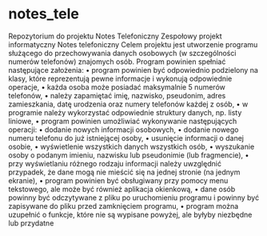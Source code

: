 # notes_tele
Repozytorium do projektu Notes Telefoniczny
Zespołowy projekt informatyczny
Notes telefoniczny
Celem projektu jest utworzenie programu służącego do przechowywania danych osobowych (w
szczególności numerów telefonów) znajomych osób. Program powinien spełniać następujące założenia:
•
program powinien być odpowiednio podzielony na klasy, które reprezentują pewne informacje 
i wykonują odpowiednie operacje,
•
każda osoba może posiadać maksymalnie 5 numerów telefonów,
•
należy zapamiętać imię, nazwisko, pseudonim, adres zamieszkania, datę urodzenia oraz numery telefonów każdej z osób,
•
w programie należy wykorzystać odpowiednie struktury danych, np. listy liniowe,
•
program powinien umożliwiać wykonywanie następujących operacji:
•
dodanie nowych informacji osobowych,
•
dodanie nowego numeru telefonu do już istniejącej osoby,
•
usunięcie informacji o danej osobie,
•
wyświetlenie wszystkich danych wszystkich osób,
•
wyszukanie osoby o podanym imieniu, nazwisku lub pseudonimie (lub fragmencie),
•
przy wyświetlaniu różnego rodzaju informacji należy uwzględnić przypadek, że dane mogą
nie mieścić się na jednej stronie (na jednym ekranie),
•
program powinien być obsługiwany przy pomocy menu tekstowego, ale może być również
aplikacja okienkową,
•
dane osób powinny być odczytywane z pliku po uruchomieniu programu i powinny być 
zapisywane do pliku przed zamknięciem programu,
•
program można uzupełnić o funkcje, które nie są wypisane powyżej, ale byłyby niezbędne
lub przydatne

